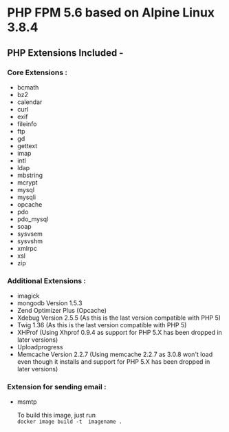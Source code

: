 # PHP FPM 5.6 based on Alpine Linux 3.8.4

## PHP Extensions Included -

### Core Extensions :

* bcmath
* bz2
* calendar
* curl
* exif
* fileinfo
* ftp
* gd
* gettext
* imap
* intl
* ldap
* mbstring
* mcrypt
* mysql
* mysqli
* opcache
* pdo
* pdo_mysql
* soap
* sysvsem
* sysvshm
* xmlrpc
* xsl
* zip

### Additional Extensions :

* imagick
* mongodb Version 1.5.3
* Zend Optimizer Plus (Opcache)
* Xdebug Version 2.5.5 (As this is the last version compatible with PHP 5)
* Twig 1.36 (As this is the last version compatible with PHP 5)
* XHProf (Using Xhprof 0.9.4 as support for PHP 5.X has been dropped in later versions)
* Uploadprogress
* Memcache Version 2.2.7 (Using memcache 2.2.7 as 3.0.8 won't load even though it installs and support for PHP 5.X has been dropped in later versions)

### Extension for sending email :

* msmtp

  To build this image, just run  
```docker image build -t  imagename .```